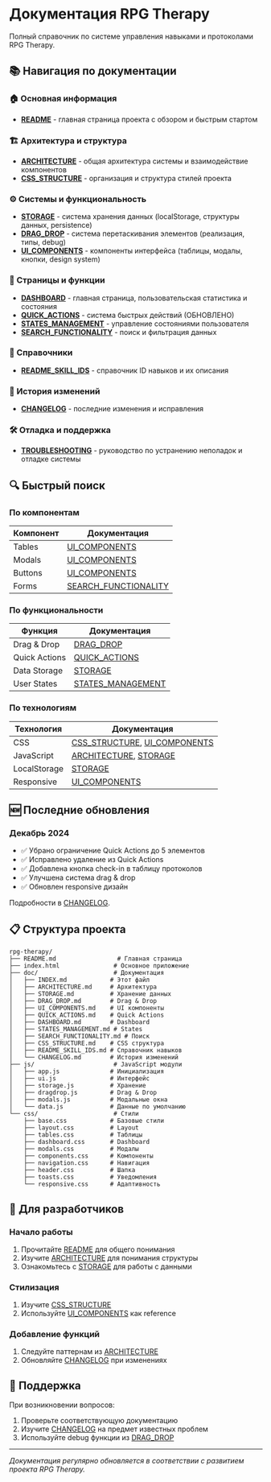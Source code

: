 # Документация RPG Therapy

Полный справочник по системе управления навыками и протоколами RPG Therapy.

## 📚 Навигация по документации

### 🏠 Основная информация
- [**README**](../README.md) - главная страница проекта с обзором и быстрым стартом

### 🏗️ Архитектура и структура
- [**ARCHITECTURE**](ARCHITECTURE.md) - общая архитектура системы и взаимодействие компонентов
- [**CSS_STRUCTURE**](CSS_STRUCTURE.md) - организация и структура стилей проекта

### ⚙️ Системы и функциональность
- [**STORAGE**](STORAGE.md) - система хранения данных (localStorage, структуры данных, persistence)
- [**DRAG_DROP**](DRAG_DROP.md) - система перетаскивания элементов (реализация, типы, debug)
- [**UI_COMPONENTS**](UI_COMPONENTS.md) - компоненты интерфейса (таблицы, модалы, кнопки, design system)

### 🎯 Страницы и функции
- [**DASHBOARD**](DASHBOARD.md) - главная страница, пользовательская статистика и состояния
- [**QUICK_ACTIONS**](QUICK_ACTIONS.md) - система быстрых действий (ОБНОВЛЕНО)
- [**STATES_MANAGEMENT**](STATES_MANAGEMENT.md) - управление состояниями пользователя
- [**SEARCH_FUNCTIONALITY**](SEARCH_FUNCTIONALITY.md) - поиск и фильтрация данных

### 📖 Справочники
- [**README_SKILL_IDS**](README_SKILL_IDS.md) - справочник ID навыков и их описания

### 📝 История изменений
- [**CHANGELOG**](CHANGELOG.md) - последние изменения и исправления

### 🛠️ Отладка и поддержка
- [**TROUBLESHOOTING**](TROUBLESHOOTING.md) - руководство по устранению неполадок и отладке системы

## 🔍 Быстрый поиск

### По компонентам
| Компонент | Документация |
|-----------|-------------|
| Tables | [UI_COMPONENTS](UI_COMPONENTS.md#table-components) |
| Modals | [UI_COMPONENTS](UI_COMPONENTS.md#modal-components) |
| Buttons | [UI_COMPONENTS](UI_COMPONENTS.md#button-components) |
| Forms | [SEARCH_FUNCTIONALITY](SEARCH_FUNCTIONALITY.md) |

### По функциональности
| Функция | Документация |
|---------|-------------|
| Drag & Drop | [DRAG_DROP](DRAG_DROP.md) |
| Quick Actions | [QUICK_ACTIONS](QUICK_ACTIONS.md) |
| Data Storage | [STORAGE](STORAGE.md) |
| User States | [STATES_MANAGEMENT](STATES_MANAGEMENT.md) |

### По технологиям
| Технология | Документация |
|------------|-------------|
| CSS | [CSS_STRUCTURE](CSS_STRUCTURE.md), [UI_COMPONENTS](UI_COMPONENTS.md#design-system) |
| JavaScript | [ARCHITECTURE](ARCHITECTURE.md#javascript), [STORAGE](STORAGE.md) |
| LocalStorage | [STORAGE](STORAGE.md#локальное-хранение) |
| Responsive | [UI_COMPONENTS](UI_COMPONENTS.md#responsive-design) |

## 🆕 Последние обновления

### Декабрь 2024
- ✅ Убрано ограничение Quick Actions до 5 элементов
- ✅ Исправлено удаление из Quick Actions  
- ✅ Добавлена кнопка check-in в таблицу протоколов
- ✅ Улучшена система drag & drop
- ✅ Обновлен responsive дизайн

Подробности в [CHANGELOG](CHANGELOG.md).

## 📋 Структура проекта

```
rpg-therapy/
├── README.md                 # Главная страница
├── index.html               # Основное приложение
├── doc/                     # Документация
│   ├── INDEX.md            # Этот файл
│   ├── ARCHITECTURE.md     # Архитектура
│   ├── STORAGE.md          # Хранение данных
│   ├── DRAG_DROP.md        # Drag & Drop
│   ├── UI_COMPONENTS.md    # UI компоненты
│   ├── QUICK_ACTIONS.md    # Quick Actions
│   ├── DASHBOARD.md        # Dashboard
│   ├── STATES_MANAGEMENT.md # States
│   ├── SEARCH_FUNCTIONALITY.md # Поиск
│   ├── CSS_STRUCTURE.md    # CSS структура
│   ├── README_SKILL_IDS.md # Справочник навыков
│   └── CHANGELOG.md        # История изменений
├── js/                      # JavaScript модули
│   ├── app.js              # Инициализация
│   ├── ui.js               # Интерфейс
│   ├── storage.js          # Хранение
│   ├── dragdrop.js         # Drag & Drop
│   ├── modals.js           # Модальные окна
│   └── data.js             # Данные по умолчанию
└── css/                     # Стили
    ├── base.css            # Базовые стили
    ├── layout.css          # Layout
    ├── tables.css          # Таблицы
    ├── dashboard.css       # Dashboard
    ├── modals.css          # Модалы
    ├── components.css      # Компоненты
    ├── navigation.css      # Навигация
    ├── header.css          # Шапка
    ├── toasts.css          # Уведомления
    └── responsive.css      # Адаптивность
```

## 🎯 Для разработчиков

### Начало работы
1. Прочитайте [README](../README.md) для общего понимания
2. Изучите [ARCHITECTURE](ARCHITECTURE.md) для понимания структуры
3. Ознакомьтесь с [STORAGE](STORAGE.md) для работы с данными

### Стилизация
1. Изучите [CSS_STRUCTURE](CSS_STRUCTURE.md)
2. Используйте [UI_COMPONENTS](UI_COMPONENTS.md) как reference

### Добавление функций
1. Следуйте паттернам из [ARCHITECTURE](ARCHITECTURE.md)
2. Обновляйте [CHANGELOG](CHANGELOG.md) при изменениях

## 🔧 Поддержка

При возникновении вопросов:
1. Проверьте соответствующую документацию
2. Изучите [CHANGELOG](CHANGELOG.md) на предмет известных проблем
3. Используйте debug функции из [DRAG_DROP](DRAG_DROP.md#troubleshooting)

---

*Документация регулярно обновляется в соответствии с развитием проекта RPG Therapy.* 